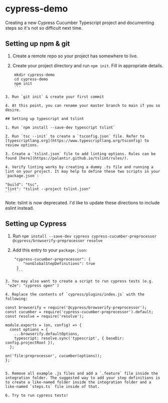 # cypress-demo

Creating a new Cypress Cucumber Typescript project and documenting steps so it's not so difficult next time.

## Setting up npm & git

1. Create a remote repo so your project has somewhere to live.

2. Create your project directory and run `npm init`. Fill in appropriate details.
```
    mkdir cypress-demo
    cd cypress-demo
    npm init
    ```
    
3. Run `git init` & create your first commit

4. At this point, you can rename your master branch to main if you so desire.

## Setting up typescript and tslint

1. Run `npm install --save-dev typescript tslint`

2. Run `tsc --init` to create a `tsconfig.json` file. Refer to [typescriptlang.org](https://www.typescriptlang.org/tsconfig) to review options.

3. Create a `tslint.json` file to add linting options. Rules can be found [here](https://palantir.github.io/tslint/rules/).

4. Verify linting works by creating a dummy .ts file and running a lint on your project. It may help to define these two scripts in your `package.json`:
```
    "build": "tsc",
    "lint": "tslint --project tslint.json"
    ```
Note: tslint is now deprecated. I'd like to update these directions to include eslint instead.

## Setting up Cypress

1. Run `npm install --save-dev cypress cypress-cucumber-preprocessor @cypress/browserify-preprocessor resolve`

2. Add this entry to your `package.json`:
```
    "cypress-cucumber-preprocessor": {
        "nonGlobalStepDefinitions": true
     }
     ```
     
3. You may also want to create a script to run cypress tests (e.g. `"e2e": "cypress open"`)

4. Replace the contents of `cypress/plugins/index.js` with the following: 

```
    const browserify = require('@cypress/browserify-preprocessor');
    const cucumber = require('cypress-cucumber-preprocessor').default;
    const resolve = require('resolve');

    module.exports = (on, config) => {
      const options = {
        ...browserify.defaultOptions,
        typescript: resolve.sync('typescript', { baseDir: config.projectRoot }),
      };

    on('file:preprocessor', cucumber(options));
    };
```

5. Remove all example .js files and add a `.feature` file inside the integration folder. The suggested way to add your step definitions is to create a like-named folder inside the integration folder and a like-named `steps.ts` file inside of that.

6. Try to run cypress tests!
